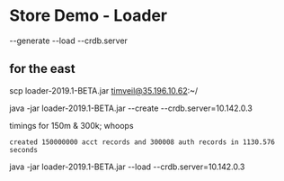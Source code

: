 # Store Demo - Loader

--generate
--load
--crdb.server

## for the east
scp loader-2019.1-BETA.jar timveil@35.196.10.62:~/



java -jar loader-2019.1-BETA.jar --create --crdb.server=10.142.0.3

timings for 150m & 300k; whoops
```
created 150000000 acct records and 300008 auth records in 1130.576 seconds
```

java -jar loader-2019.1-BETA.jar --load --crdb.server=10.142.0.3

